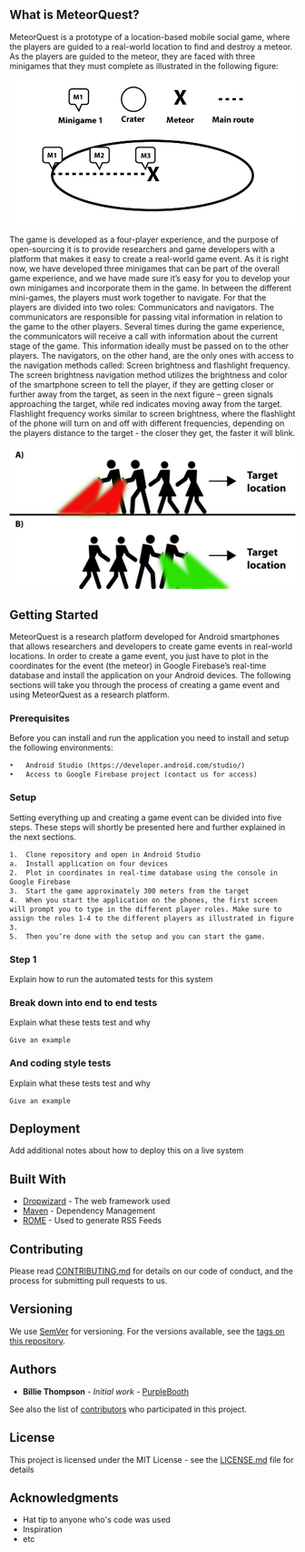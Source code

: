 ## What is MeteorQuest?
MeteorQuest is a prototype of a location-based mobile social game, where the players are guided to a real-world location to find and destroy a meteor. As the players are guided to the meteor, they are faced with three minigames that they must complete as illustrated in the following figure:

![alt text](gameconcept.png "Illustration of game concept")

The game is developed as a four-player experience, and the purpose of open-sourcing it is to provide researchers and game developers with a platform that makes it easy to create a real-world game event. As it is right now, we have developed three minigames that can be part of the overall game experience, and we have made sure it’s easy for you to develop your own minigames and incorporate them in the game. In between the different mini-games, the players must work together to navigate. For that the players are divided into two roles: Communicators and navigators. The communicators are responsible for passing vital information in relation to the game to the other players. Several times during the game experience, the communicators will receive a call with information about the current stage of the game. This information ideally must be passed on to the other players. The navigators, on the other hand, are the only ones with access to the navigation methods called: Screen brightness and flashlight frequency. The screen brightness navigation method utilizes the brightness and color of the smartphone screen to tell the player, if they are getting closer or further away from the target, as seen in the next figure – green signals approaching the target, while red indicates moving away from the target. Flashlight frequency works similar to screen brightness, where the flashlight of the phone will turn on and off with different frequencies, depending on the players distance to the target - the closer they get, the faster it will blink.  

![alt text](navigation.png "Illustration of navigation methods")

## Getting Started
MeteorQuest is a research platform developed for Android smartphones that allows researchers and developers to create game events in real-world locations. In order to create a game event, you just have to plot in the coordinates for the event (the meteor) in Google Firebase’s real-time database and install the application on your Android devices. The following sections will take you through the process of creating a game event and using MeteorQuest as a research platform.   

### Prerequisites
Before you can install and run the application you need to install and setup the following environments:

```
•	Android Studio (https://developer.android.com/studio/) 
•	Access to Google Firebase project (contact us for access)
```

### Setup
Setting everything up and creating a game event can be divided into five steps. These steps will shortly be presented here and further explained in the next sections. 

```
1.	Clone repository and open in Android Studio
a.	Install application on four devices
2.	Plot in coordinates in real-time database using the console in Google Firebase
3.	Start the game approximately 300 meters from the target
4.	When you start the application on the phones, the first screen will prompt you to type in the different player roles. Make sure to assign the roles 1-4 to the different players as illustrated in figure 3.
5.	Then you’re done with the setup and you can start the game. 

```

### Step 1

Explain how to run the automated tests for this system

### Break down into end to end tests

Explain what these tests test and why

```
Give an example
```

### And coding style tests

Explain what these tests test and why

```
Give an example
```

## Deployment

Add additional notes about how to deploy this on a live system

## Built With

* [Dropwizard](http://www.dropwizard.io/1.0.2/docs/) - The web framework used
* [Maven](https://maven.apache.org/) - Dependency Management
* [ROME](https://rometools.github.io/rome/) - Used to generate RSS Feeds

## Contributing

Please read [CONTRIBUTING.md](https://gist.github.com/PurpleBooth/b24679402957c63ec426) for details on our code of conduct, and the process for submitting pull requests to us.

## Versioning

We use [SemVer](http://semver.org/) for versioning. For the versions available, see the [tags on this repository](https://github.com/your/project/tags). 

## Authors

* **Billie Thompson** - *Initial work* - [PurpleBooth](https://github.com/PurpleBooth)

See also the list of [contributors](https://github.com/your/project/contributors) who participated in this project.

## License

This project is licensed under the MIT License - see the [LICENSE.md](LICENSE.md) file for details

## Acknowledgments

* Hat tip to anyone who's code was used
* Inspiration
* etc

